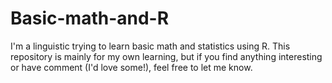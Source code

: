# Basic-math-and-R
I'm a linguistic trying to learn basic math and statistics using R. This repository is mainly for my own learning, but if you find anything interesting or have comment (I'd love some!), feel free to let me know. 

